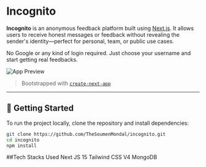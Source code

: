 # Incognito 

**Incognito** is an anonymous feedback platform built using [Next.js](https://nextjs.org). It allows users to receive honest messages or feedback without revealing the sender's identity—perfect for personal, team, or public use cases.

No Google or any kind of login required. Just choose your username and start getting real feedbacks.

![App Preview](https://drive.google.com/uc?id=1XJFm9aUjAfOQkOk2E7xWFIi7gYzLDTHn)

> Bootstrapped with [`create-next-app`](https://nextjs.org/docs/app/api-reference/cli/create-next-app)

---

## 🚀 Getting Started

To run the project locally, clone the repository and install dependencies:

```bash
git clone https://github.com/TheSoumenMondal/incognito.git
cd incognito
npm install
```

##Tech Stacks Used
Next JS 15
Tailwind CSS V4
MongoDB
